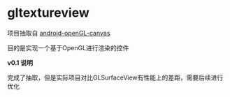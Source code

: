 # gltextureview

项目抽取自 [android-openGL-canvas](https://github.com/ChillingVan/android-openGL-canvas)

目的是实现一个基于OpenGL进行渲染的控件


**v0.1 说明**

完成了抽取，但是实际项目对比GLSurfaceView有性能上的差距，需要后续进行优化

